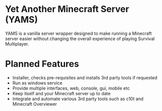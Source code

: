 # Yet Another Minecraft Server (YAMS)

YAMS is a vanilla server wrapper designed to make running a Minecraft server easier without changing the overall experience of playing Survival Multiplayer.

# Planned Features

* Installer, checks pre-requisites and installs 3rd party tools if requested
* Run as windows service
* Provide multiple interfaces, web, console, gui, mobile etc
* Keep itself and your Minecraft server up to date
* Integrate and automate various 3rd party tools such as c10t and Minecraft Overviewer